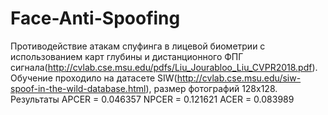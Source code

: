 # Face-Anti-Spoofing
Противодействие атакам спуфинга в лицевой биометрии с использованием карт глубины и дистанционного ФПГ сигнала(http://cvlab.cse.msu.edu/pdfs/Liu_Jourabloo_Liu_CVPR2018.pdf). Обучение проходило на датасете SIW(http://cvlab.cse.msu.edu/siw-spoof-in-the-wild-database.html), размер фотографий 128x128. Результаты APCER = 0.046357
NPCER = 0.121621 ACER = 0.083989
